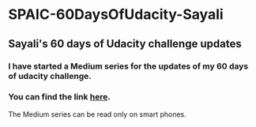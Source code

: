 # SPAIC-60DaysOfUdacity-Sayali
## Sayali's 60 days of Udacity challenge updates</br>
### I have started a Medium series for the updates of my 60 days of udacity challenge.</br>
### You can find the link [here](https://medium.com/series/863939f9a4d0).</br>
The Medium series can be read only on smart phones. </br>
